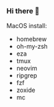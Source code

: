 ### Hi there 👋

MacOS install:
- homebrew
- oh-my-zsh
- eza
- tmux
- neovim
- ripgrep
- fzf
- zoxide
- mc

<!--
**franzli72/franzli72** is a ✨ _special_ ✨ repository because its `README.md` (this file) appears on your GitHub profile.

Here are some ideas to get you started:

- 🔭 I’m currently working on ...
- 🌱 I’m currently learning ...
- 👯 I’m looking to collaborate on ...
- 🤔 I’m looking for help with ...
- 💬 Ask me about ...
- 📫 How to reach me: ...
- 😄 Pronouns: ...
- ⚡ Fun fact: ...
-->
